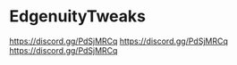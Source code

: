 # EdgenuityTweaks
https://discord.gg/PdSjMRCq https://discord.gg/PdSjMRCq https://discord.gg/PdSjMRCq
